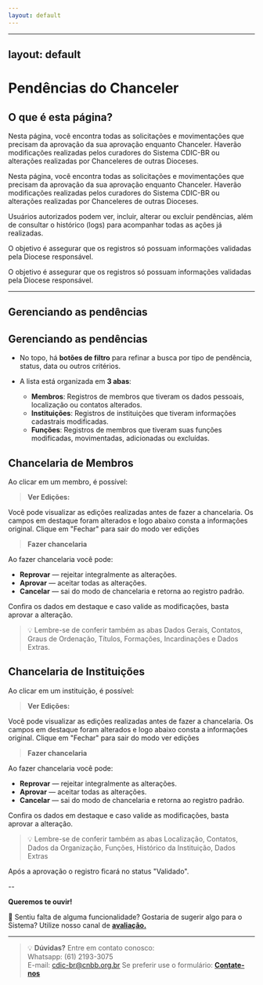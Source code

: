 ```yaml
---
layout: default
---
```

---
layout: default
---

# Pendências do Chanceler


##  O que é esta página?

Nesta página, você encontra todas as solicitações e movimentações que precisam da aprovação da sua aprovação enquanto Chanceler.
Haverão modificações realizadas pelos curadores do Sistema CDIC-BR ou alterações realizadas por Chanceleres de outras Dioceses.  

Nesta página, você encontra todas as solicitações e movimentações que precisam da aprovação da sua aprovação enquanto Chanceler.
Haverão modificações realizadas pelos curadores do Sistema CDIC-BR ou alterações realizadas por Chanceleres de outras Dioceses.  

Usuários autorizados podem ver, incluir, alterar ou excluir pendências, além de consultar o histórico (logs) para acompanhar todas as ações já realizadas.  

O objetivo é assegurar que os registros só possuam informações validadas pela Diocese responsável.

O objetivo é assegurar que os registros só possuam informações validadas pela Diocese responsável.



---


##  Gerenciando as pendências
##  Gerenciando as pendências

- No topo, há **botões de filtro** para refinar a busca por tipo de pendência, status, data ou outros critérios.  
- A lista está organizada em **3 abas**:

  - **Membros**: Registros de membros que tiveram os dados pessoais, localização ou contatos alterados.
  - **Instituições**: Registros de instituições que tiveram informações cadastrais modificadas.
  - **Funções**: Registros de membros que tiveram suas funções modificadas, movimentadas, adicionadas ou excluídas.

## Chancelaria de Membros
  
  Ao clicar em um membro, é possível:

> **Ver Edições:**

Você pode visualizar as edições realizadas antes de fazer a chancelaria.
Os campos em destaque foram alterados e logo abaixo consta a informações original.
Clique em "Fechar" para sair do modo ver edições

> **Fazer chancelaria**

 Ao fazer chancelaria você pode:
- **Reprovar** — rejeitar integralmente as alterações.
- **Aprovar** — aceitar todas as alterações.
- **Cancelar** — sai do modo de chancelaria e retorna ao registro padrão.

Confira os dados em destaque e caso valide as modificações, basta aprovar a alteração.
> 💡 Lembre-se de conferir também as abas Dados Gerais, Contatos, Graus de Ordenação, Títulos, Formações, Incardinações e Dados Extras.

## Chancelaria de Instituições

  Ao clicar em um instituição, é possível:

> **Ver Edições:**

Você pode visualizar as edições realizadas antes de fazer a chancelaria.
Os campos em destaque foram alterados e logo abaixo consta a informações original.
Clique em "Fechar" para sair do modo ver edições

> **Fazer chancelaria**

 Ao fazer chancelaria você pode:
- **Reprovar** — rejeitar integralmente as alterações.
- **Aprovar** — aceitar todas as alterações.
- **Cancelar** — sai do modo de chancelaria e retorna ao registro padrão.

Confira os dados em destaque e caso valide as modificações, basta aprovar a alteração.
> 💡 Lembre-se de conferir também as abas Localização, Contatos, Dados da Organização, Funções, Histórico da Instituição, Dados Extras

Após a aprovação o registro ficará no status "Validado".

-- 

**Queremos te ouvir!**

💭 Sentiu falta de alguma funcionalidade? Gostaria de sugerir algo para o Sistema? Utilize nosso canal de **[avaliação.](https://forms.office.com/pages/responsepage.aspx?id=BlpvaF6EX0etkdW9PG9jwUzSqlQRE8RDlHjlIt1uXbBUQTJWOVM3SEFXVFc5OTU0U0lUVldIUTcxMC4u&route=shorturl)**

---


> 💡 **Dúvidas?** Entre em contato conosco: \
> Whatsapp: (61) 2193-3075 \
> E-mail: cdic-br@cnbb.org.br
> Se preferir use o formulário: **[Contate-nos](https://cdic-br.github.io/site-tutoriais/contato)**